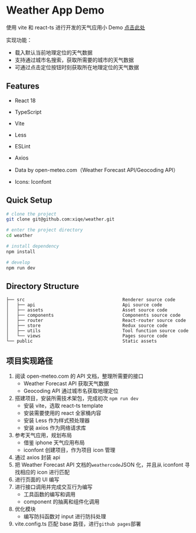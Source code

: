 # Weather App Demo

使用 vite 和 react-ts 进行开发的天气应用小 Demo [点击此处](https://r18.fun/weather/dist/)

实现功能：

- 载入默认当前地理定位的天气数据
- 支持通过城市名搜索，获取所需要的城市的天气数据
- 可通过点击定位按钮时刻获取所在地理定位的天气数据

## Features

- React 18
- TypeScript
- Vite
- Less
- ESLint
- Axios

- Data by open-meteo.com（Weather Forecast API/Geocoding API）
- Icons: Iconfont

## Quick Setup

```bash
# clone the project
git clone git@github.com:xiqe/weather.git

# enter the project directory
cd weather

# install dependency
npm install

# develop
npm run dev
```

## Directory Structure

```
├── src                                     Renderer source code
│   ├── api                                 Api source code
│   ├── assets                              Asset source code
│   ├── components                          Components source code
│   ├── router                              React-router source code
│   ├── store                               Redux source code
│   ├── utils                               Tool function source code
│   └── views                               Pages source code
└── public                                  Static assets
```

## 项目实现路径

1. 阅读 open-meteo.com 的 API 文档，整理所需要的接口
   - Weather Forecast API 获取天气数据
   - Geocoding API 通过城市名获取地理定位
2. 搭建项目，安装所需技术架包，完成初次 `npm run dev`
   - 安装 vite，选取 react-ts template
   - 安装需要使用的 react 全家桶内容
   - 安装 Less 作为样式预处理器
   - 安装 axios 作为网络请求库
3. 参考天气应用，规划布局
   - 借鉴 iphone 天气应用布局
   - iconfont 创建项目，作为项目 icon 管理
4. 通过 axios 封装 api
5. 把 Weather Forecast API 文档的`weathercode`JSON 化，并且从 iconfont 寻找相应的 icon 进行匹配
6. 进行页面的 UI 编写
7. 进行接口调用并完成交互行为编写
   - 工具函数的编写和调用
   - component 的抽离和组件化调用
8. 优化模块
   - 编写防抖函数对 input 进行防抖处理
9. vite.config.ts 匹配 base 路径，进行`github pages`部署
